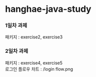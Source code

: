 # hanghae-java-study

### 1일차 과제
패키지 : exercise2, exercise3

### 2일차 과제
패키지 : exercise4, exercise5 <br/>
로그인 플로우 차트 : /login flow.png

